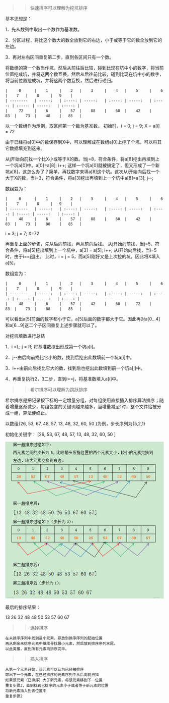 > >快速排序可以理解为挖坑排序

基本思想是：

1．先从数列中取出一个数作为基准数。

2．分区过程，将比这个数大的数全放到它的右边，小于或等于它的数全放到它的左边。

3．再对左右区间重复第二步，直到各区间只有一个数。



将数组的第一个数当作坑，然后从前往后比较，碰到比现在坑中小的数字，将当前位置挖成坑，并将这两个数互换，然后从后往前比较，碰到比现在坑中小的数字，将当前位置挖成坑，并将这两个数互换，然后进行递归。


    |     0      |    1     |    2   |    3     |    4   |    5     |    6   |    7   |    8     |   9    |
    | --------   | -----:   | :----: | -----:   | :----: | -----:   | :----: | :----: | -----:   | :----: |
    |     72     |    6     |    57  |    88    |    60  |    42    |    83  |    73  |    48    |   85   |

以一个数组作为示例，取区间第一个数为基准数。
初始时，i = 0;  j = 9;   X = a[i] = 72

由于已经将a[0]中的数保存到X中，可以理解成在数组a[0]上挖了个坑，可以将其它数据填充到这来。

从j开始向前找一个比X小或等于X的数。当j=8，符合条件，将a[8]挖出再填到上一个坑a[0]中。a[0]=a[8]; i++;  这样一个坑a[0]就被搞定了，但又形成了一个新坑a[8]，这怎么办了？简单，再找数字来填a[8]这个坑。这次从i开始向后找一个大于X的数，当i=3，符合条件，将a[3]挖出再填到上一个坑中a[8]=a[3]; j--;

数组变为：

    |     0      |    1     |    2   |    3     |    4   |    5     |    6   |    7   |    8     |   9    |
    | --------   | -----:   | :----: | -----:   | :----: | -----:   | :----: | :----: | -----:   | :----: |
    |     48     |    6     |    57  |    88    |    60  |    42    |    83  |    73  |    88    |   85   |


i = 3;   j = 7;   X=72

再重复上面的步骤，先从后向前找，再从前向后找。
从j开始向前找，当j=5，符合条件，将a[5]挖出填到上一个坑中，a[3] = a[5]; i++;
从i开始向后找，当i=5时，由于i==j退出。
此时，i = j = 5，而a[5]刚好又是上次挖的坑，因此将X填入a[5]。

数组变为：

    |     0      |    1     |    2   |    3     |    4   |    5     |    6   |    7   |    8     |   9    |
    | --------   | -----:   | :----: | -----:   | :----: | -----:   | :----: | :----: | -----:   | :----: |
    |     48     |    6     |    57  |    42    |    60  |    72    |    83  |    73  |    88    |   85   |

可以看出a[5]前面的数字都小于它，a[5]后面的数字都大于它。因此再对a[0…4]和a[6…9]这二个子区间重复上述步骤就可以了。


对挖坑填数进行总结

 1．i =L; j = R; 将基准数挖出形成第一个坑a[i]。

 2．j--由后向前找比它小的数，找到后挖出此数填前一个坑a[i]中。

 3．i++由前向后找比它大的数，找到后也挖出此数填到前一个坑a[j]中。

 4．再重复执行2，3二步，直到i==j，将基准数填入a[i]中。



 > >希尔排序可以理解为跳跃排序

 希尔排序是把记录按下标的一定增量分组，对每组使用直接插入排序算法排序；随着增量逐渐减少，每组包含的关键词越来越多，当增量减至1时，整个文件恰被分成一组，算法便终止。


 以数组{26, 53, 67, 48, 57, 13, 48, 32, 60, 50 }为例，步长序列为{5,2,1} 

 初始化关键字： [26, 53, 67, 48, 57, 13, 48, 32, 60, 50 ]

 ![](https://github.com/kingflag/AllSort/blob/master/src/mysort/shellSort/shell-image.png)

 最后的排序结果：
  
13 26 32 48 48 50 53 57 60 67



>>选择排序

	在未排序序列中找到最小元素，存放到排序序列的起始位置 
	再从剩余未排序元素中继续寻找最小元素，然后放到排序序列末尾。  
	以此类推，直到所有元素均排序完毕。 


>>插入排序

	从第一个元素开始，该元素可以认为已经被排序 
	取出下一个元素，在已经排序的元素序列中从后向前扫描 
 	如果该元素（已排序）大于新元素，将该元素移到下一位置
 	重复步骤3，直到找到已排序的元素小于或者等于新元素的位置  
 	将新元素插入到该位置中  
 	重复步骤2  